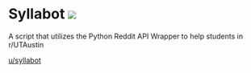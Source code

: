 # Syllabot ![](http://www.jellyneo.net/images/newsup/reddit_snoo.png)

A script that utilizes the Python Reddit API Wrapper to help students in r/UTAustin

[u/syllabot](https://www.reddit.com/user/syllabot/) 

